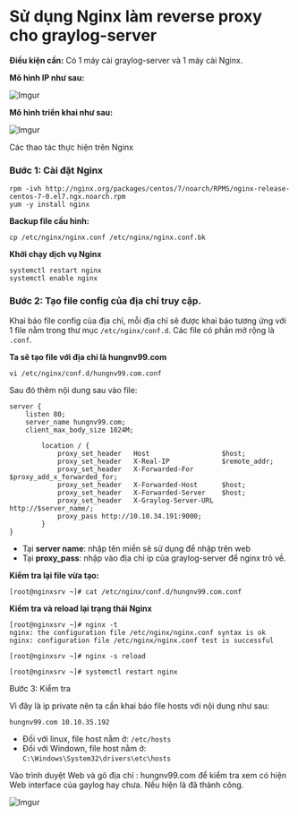 ﻿# Sử dụng Nginx làm reverse proxy cho graylog-server

**Điều kiện cần:** Có 1 máy cài graylog-server và 1 máy cài Nginx.

**Mô hình IP như sau:**

![Imgur](https://i.imgur.com/BD3Wd5x.png)

**Mô hình triển khai như sau:**

![Imgur](https://i.imgur.com/GVJsKLV.png)


Các thao tác thực hiện trên Nginx

### Bước 1: Cài đặt Nginx 

```
rpm -ivh http://nginx.org/packages/centos/7/noarch/RPMS/nginx-release-centos-7-0.el7.ngx.noarch.rpm
yum -y install nginx
```

**Backup file cấu hình:** 

```
cp /etc/nginx/nginx.conf /etc/nginx/nginx.conf.bk
```

**Khởi chạy dịch vụ Nginx**

```
systemctl restart nginx
systemctl enable nginx
```

### Bước 2: Tạo file config của địa chỉ truy cập. 

Khai báo file config của địa chỉ, mỗi địa chỉ sẽ được khai báo tương ứng với 1 file nằm trong thư mục `/etc/nginx/conf.d`. Các file có phần mở rộng là `.conf`. 

**Ta sẽ tạo file với địa chỉ là hungnv99.com**

```
vi /etc/nginx/conf.d/hungnv99.com.conf
```
Sau đó thêm nội dung sau vào file: 
```
server {
    listen 80;
    server_name hungnv99.com;
    client_max_body_size 1024M;

        location / {
            proxy_set_header   Host                  $host;
            proxy_set_header   X-Real-IP             $remote_addr;
            proxy_set_header   X-Forwarded-For       $proxy_add_x_forwarded_for;
            proxy_set_header   X-Forwarded-Host      $host;
            proxy_set_header   X-Forwarded-Server    $host;
            proxy_set_header   X-Graylog-Server-URL  http://$server_name/;
            proxy_pass http://10.10.34.191:9000;
        }
}
```
- Tại **server name**:  nhập tên miền sẽ sử dụng để nhập trên web
- Tại **proxy_pass**: nhập vào địa chỉ ip của graylog-server để nginx trỏ về. 

**Kiểm tra lại file vừa tạo:**

```
[root@nginxsrv ~]# cat /etc/nginx/conf.d/hungnv99.com.conf

```
**Kiểm tra và reload lại trạng thái Nginx**

```
[root@nginxsrv ~]# nginx -t
nginx: the configuration file /etc/nginx/nginx.conf syntax is ok
nginx: configuration file /etc/nginx/nginx.conf test is successful
```
```
[root@nginxsrv ~]# nginx -s reload
```
```
[root@nginxsrv ~]# systemctl restart nginx
```

Bước 3: Kiểm tra 

Vì đây là ip private nên ta cần khai báo file hosts với nội dung như sau: 

```
hungnv99.com 10.10.35.192
```

- Đối với linux, file host nằm ở: `/etc/hosts`  
- Đối với Windown, file host nằm ở: `C:\Windows\System32\drivers\etc\hosts`

Vào trình duyệt Web và gõ địa chỉ : hungnv99.com để kiểm tra xem có hiện Web interface của gaylog hay chưa. Nếu hiện là đã thành công. 

![Imgur](https://i.imgur.com/yFZgk1K.jpg)

